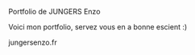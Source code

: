 Portfolio de JUNGERS Enzo


Voici mon portfolio, servez vous en a bonne escient :)




jungersenzo.fr
